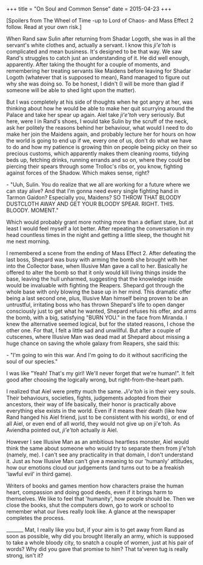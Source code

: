 +++
title = "On Soul and Common Sense"
date = 2015-04-23
+++

\[Spoilers from The Wheel of Time -up to Lord of Chaos- and Mass Effect 2 follow. Read at your own risk.\]

When Rand saw Sulin after returning from Shadar Logoth, she was in all the servant's white clothes and, actually a servant. I know this _ji'e'toh_ is complicated and mean business. It's designed to be that way. We saw Rand's struggles to catch just an understanding of it. He did well enough, apparently. After taking the thought for a couple of moments, and remembering her treating servants like Maidens before leaving for Shadar Logoth (whatever that is supposed to mean), Rand managed to figure out why she was doing so. To be honest, I didn't (I will be more than glad if someone will be able to shed light upon the matter).

But I was completely at his side of thoughts when he got angry at her, was thinking about how he would be able to make her quit scurrying around the Palace and take her spear up again. Aiel take _ji'e'toh_ very seriously. But here, were I in Rand's shoes, I would take Sulin by the scruff of the neck, ask her politely the reasons behind her behaviour, what would I need to do make her join the Maidens again, and probably lecture her for hours on how the world is going to end up if we, every one of us, don't do what we have to do and how my patience is growing thin on people being picky on their so precious customs, which apparently makes them cleaning rooms, tidying beds up, fetching drinks, running errands and so on, where they could be piercing their spears through some Trolloc's ribs or, you know, fighting against forces of the Shadow. Which makes sense, right?

\- "Uuh, Sulin. You do realize that we all are working for a future where we can stay alive? And that I'm gonna need every single fighting hand in Tarmon Gaidon? Especially you, Maidens? SO THROW THAT BLOODY DUSTCLOTH AWAY AND GET YOUR BLOODY SPEAR. RIGHT. THIS. BLOODY. MOMENT."

Which would probably grant more nothing more than a defiant stare, but at least I would feel myself a lot better. After repeating the conversation in my head countless times in the night and getting a little sleep, the thought hit me next morning.

I remembered a scene from the ending of Mass Effect 2. After defeating the last boss, Shepard was busy with arming the bomb she brought with her into the Collector base, when Illusive Man gave a call to her. Basically he offered to alter the bomb so that it only would kill living things inside the base, leaving the hull unharmed, suggesting that the knowledge inside would be invaluable with fighting the Reapers. Shepard got through the whole base with only blowing the base up in her mind. This dramatic offer being a last second one, plus, Illusive Man himself being proven to be an untrustful, irritating boss who has thrown Shepard's life to open danger consciously just to get what he wanted, Shepard refuses his offer, and arms the bomb, with a big, satisfying "BURN YOU." in the face from Miranda. I knew the alternative seemed logical, but for the stated reasons, I chose the other one. For that, I felt a little sad and unwillful. But after a couple of cutscenes, where Illusive Man was dead mad at Shepard about missing a huge chance on saving the whole galaxy from Reapers, she said this:

\- "I'm going to win this war. And I'm going to do it without sacrificing the soul of our species."

I was like "Yeah! That's my girl! We'll never forget that we're human!". It felt good after choosing the logically wrong, but right-from-the-heart path.

I realized that Aiel were pretty much the same. _Ji'e'toh_ is in their very souls. Their behaviours, societies, fights, judgements adopted from their ancestors, their way of life basically, their honor is practically above everything else exists in the world. Even if it means their death (like how Rand hanged his Aiel friend, just to be consistent with his words), or end of all Aiel, or even end of all world, they would not give up on ji'e'toh. As Aviendha pointed out, _ji'e'toh_ actually _is_ Aiel.

However I see Illusive Man as an ambitious heartless monster, Aiel would think the same about someone who would try to separate them from ji'e'toh (namely, me). I can't see any practicality in that domain, I don't understand it. Just as how Illusive Man can't give a meaning to our 'humanly' attitudes, how our emotions cloud our judgements (and turns out to be a freakish 'lawful evil' in third game).

Writers of books and games mention how characters praise the human heart, compassion and doing good deeds, even if it brings harm to themselves. We like to feel that 'humanity', how people should be. Then we close the books, shut the computers down, go to work or school to remember what our lives really look like. A glance at the newspaper completes the process.

\_\_\_\_\_\_\_ Mat, I really like you but, if your aim is to get away from Rand as soon as possible, why did you brought literally an army, which is supposed to take a whole bloody city, to snatch a couple of women, just at his pair of words? Why did you gave that promise to him? That ta'veren tug is really strong, isn't it?
